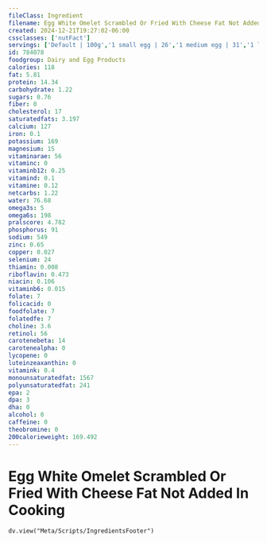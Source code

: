 ```yaml
---
fileClass: Ingredient
filename: Egg White Omelet Scrambled Or Fried With Cheese Fat Not Added In Cooking
created: 2024-12-21T19:27:02-06:00
cssclasses: ['nutFact']
servings: ['Default | 100g','1 small egg | 26','1 medium egg | 31','1 large egg | 35','1 extra large egg | 39','1 jumbo egg | 47','1 egg, ns as to size | 35','1 cup | 202']
id: 784078
foodgroup: Dairy and Egg Products 
calories: 118
fat: 5.81
protein: 14.34
carbohydrate: 1.22
sugars: 0.76
fiber: 0
cholesterol: 17
saturatedfats: 3.197
calcium: 127
iron: 0.1
potassium: 169
magnesium: 15
vitaminarae: 56
vitaminc: 0
vitaminb12: 0.25
vitamind: 0.1
vitamine: 0.12
netcarbs: 1.22
water: 76.68
omega3s: 5
omega6s: 198
pralscore: 4.782
phosphorus: 91
sodium: 549
zinc: 0.65
copper: 0.027
selenium: 24
thiamin: 0.008
riboflavin: 0.473
niacin: 0.106
vitaminb6: 0.015
folate: 7
folicacid: 0
foodfolate: 7
folatedfe: 7
choline: 3.6
retinol: 56
carotenebeta: 14
carotenealpha: 0
lycopene: 0
luteinzeaxanthin: 0
vitamink: 0.4
monounsaturatedfat: 1567
polyunsaturatedfat: 241
epa: 2
dpa: 3
dha: 0
alcohol: 0
caffeine: 0
theobromine: 0
200calorieweight: 169.492
---
```


# Egg White Omelet Scrambled Or Fried With Cheese Fat Not Added In Cooking

```dataviewjs
dv.view("Meta/Scripts/IngredientsFooter")
```